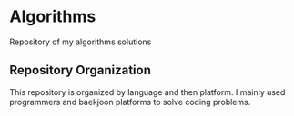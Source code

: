 # Algorithms

Repository of my algorithms solutions

## Repository Organization

This repository is organized by language and then platform. 
I mainly used programmers and baekjoon platforms to solve coding problems. 
